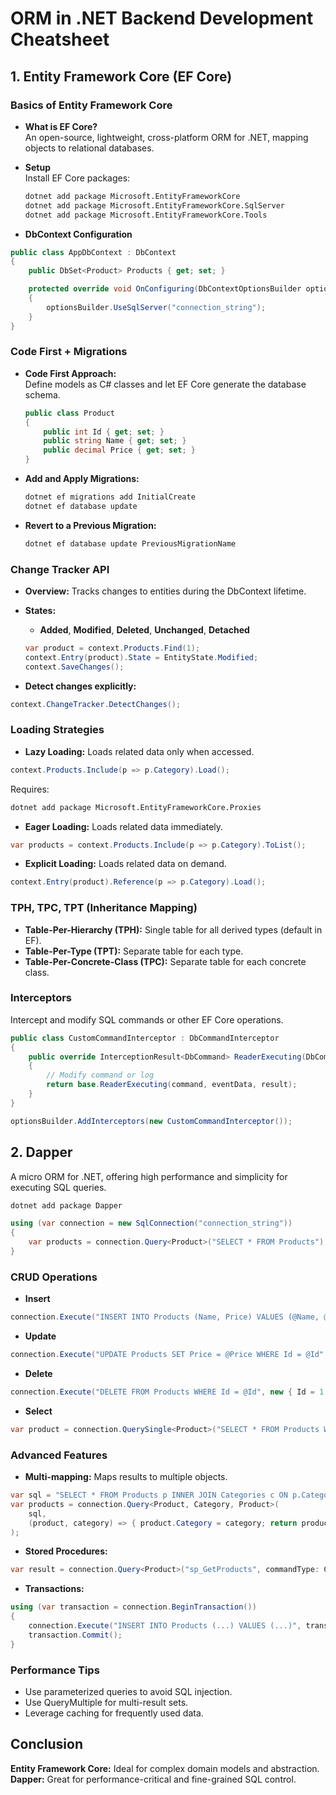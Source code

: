 # ORM in .NET Backend Development Cheatsheet

## 1. Entity Framework Core (EF Core)

### Basics of Entity Framework Core

- **What is EF Core?**  
  An open-source, lightweight, cross-platform ORM for .NET, mapping objects to relational databases.
- **Setup**  
  Install EF Core packages:

  ```bash
  dotnet add package Microsoft.EntityFrameworkCore
  dotnet add package Microsoft.EntityFrameworkCore.SqlServer
  dotnet add package Microsoft.EntityFrameworkCore.Tools
  ```

- **DbContext Configuration**

```csharp
public class AppDbContext : DbContext
{
    public DbSet<Product> Products { get; set; }

    protected override void OnConfiguring(DbContextOptionsBuilder optionsBuilder)
    {
        optionsBuilder.UseSqlServer("connection_string");
    }
}
```

### Code First + Migrations

- **Code First Approach:**  
  Define models as C# classes and let EF Core generate the database schema.

  ```csharp
  public class Product
  {
      public int Id { get; set; }
      public string Name { get; set; }
      public decimal Price { get; set; }
  }
  ```

- **Add and Apply Migrations:**

  ```bash
  dotnet ef migrations add InitialCreate
  dotnet ef database update
  ```

- **Revert to a Previous Migration:**
  ```bash
  dotnet ef database update PreviousMigrationName
  ```

### Change Tracker API

- **Overview:** Tracks changes to entities during the DbContext lifetime.
- **States:** 
    - **Added**, **Modified**, **Deleted**, **Unchanged**, **Detached**
  ```csharp
  var product = context.Products.Find(1);
  context.Entry(product).State = EntityState.Modified;
  context.SaveChanges();
    ```

- **Detect changes explicitly:**
```csharp
context.ChangeTracker.DetectChanges();
```

### Loading Strategies

- **Lazy Loading:** Loads related data only when accessed.
```csharp
context.Products.Include(p => p.Category).Load();
```
Requires:
```bash
dotnet add package Microsoft.EntityFrameworkCore.Proxies
```
- **Eager Loading:**  Loads related data immediately.
```csharp
var products = context.Products.Include(p => p.Category).ToList();
```
- **Explicit Loading:**  Loads related data on demand.
```csharp
context.Entry(product).Reference(p => p.Category).Load();
```

### TPH, TPC, TPT (Inheritance Mapping)

- **Table-Per-Hierarchy (TPH):** Single table for all derived types (default in EF).
- **Table-Per-Type (TPT):** Separate table for each type.
- **Table-Per-Concrete-Class (TPC):** Separate table for each concrete class.

### Interceptors

Intercept and modify SQL commands or other EF Core operations.

```csharp
public class CustomCommandInterceptor : DbCommandInterceptor
{
    public override InterceptionResult<DbCommand> ReaderExecuting(DbCommand command, CommandEventData eventData, InterceptionResult<DbCommand> result)
    {
        // Modify command or log
        return base.ReaderExecuting(command, eventData, result);
    }
}

optionsBuilder.AddInterceptors(new CustomCommandInterceptor());
```

## 2. Dapper

A micro ORM for .NET, offering high performance and simplicity for executing SQL queries.

```bash
dotnet add package Dapper
```

```csharp
using (var connection = new SqlConnection("connection_string"))
{
    var products = connection.Query<Product>("SELECT * FROM Products");
}
```

### CRUD Operations
- **Insert**
```csharp
connection.Execute("INSERT INTO Products (Name, Price) VALUES (@Name, @Price)", new { Name = "Laptop", Price = 999.99 });
```
- **Update**
```csharp
connection.Execute("UPDATE Products SET Price = @Price WHERE Id = @Id", new { Price = 1099.99, Id = 1 });
```
- **Delete**
```csharp
connection.Execute("DELETE FROM Products WHERE Id = @Id", new { Id = 1 });
```
- **Select**
```csharp
var product = connection.QuerySingle<Product>("SELECT * FROM Products WHERE Id = @Id", new { Id = 1 });
```

### Advanced Features
- **Multi-mapping:**
Maps results to multiple objects.
```csharp
var sql = "SELECT * FROM Products p INNER JOIN Categories c ON p.CategoryId = c.Id";
var products = connection.Query<Product, Category, Product>(
    sql, 
    (product, category) => { product.Category = category; return product; }
);
```
- **Stored Procedures:**
```csharp
var result = connection.Query<Product>("sp_GetProducts", commandType: CommandType.StoredProcedure);
```
- **Transactions:**
```csharp
using (var transaction = connection.BeginTransaction())
{
    connection.Execute("INSERT INTO Products (...) VALUES (...)", transaction: transaction);
    transaction.Commit();
}
```

### Performance Tips
- Use parameterized queries to avoid SQL injection.
- Use QueryMultiple for multi-result sets.
- Leverage caching for frequently used data.

## Conclusion
**Entity Framework Core:** Ideal for complex domain models and abstraction.
**Dapper:** Great for performance-critical and fine-grained SQL control.